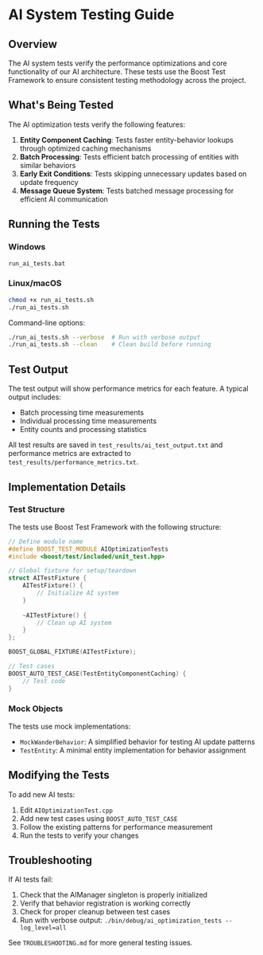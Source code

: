 # AI System Testing Guide

## Overview

The AI system tests verify the performance optimizations and core functionality of our AI architecture. These tests use the Boost Test Framework to ensure consistent testing methodology across the project.

## What's Being Tested

The AI optimization tests verify the following features:

1. **Entity Component Caching**: Tests faster entity-behavior lookups through optimized caching mechanisms
2. **Batch Processing**: Tests efficient batch processing of entities with similar behaviors
3. **Early Exit Conditions**: Tests skipping unnecessary updates based on update frequency
4. **Message Queue System**: Tests batched message processing for efficient AI communication

## Running the Tests

### Windows

```
run_ai_tests.bat
```

### Linux/macOS

```bash
chmod +x run_ai_tests.sh
./run_ai_tests.sh
```

Command-line options:
```bash
./run_ai_tests.sh --verbose  # Run with verbose output
./run_ai_tests.sh --clean    # Clean build before running
```

## Test Output

The test output will show performance metrics for each feature. A typical output includes:
- Batch processing time measurements
- Individual processing time measurements
- Entity counts and processing statistics

All test results are saved in `test_results/ai_test_output.txt` and performance metrics are extracted to `test_results/performance_metrics.txt`.

## Implementation Details

### Test Structure

The tests use Boost Test Framework with the following structure:

```cpp
// Define module name
#define BOOST_TEST_MODULE AIOptimizationTests
#include <boost/test/included/unit_test.hpp>

// Global fixture for setup/teardown
struct AITestFixture {
    AITestFixture() {
        // Initialize AI system
    }
    
    ~AITestFixture() {
        // Clean up AI system
    }
};

BOOST_GLOBAL_FIXTURE(AITestFixture);

// Test cases
BOOST_AUTO_TEST_CASE(TestEntityComponentCaching) {
    // Test code
}
```

### Mock Objects

The tests use mock implementations:
- `MockWanderBehavior`: A simplified behavior for testing AI update patterns
- `TestEntity`: A minimal entity implementation for behavior assignment

## Modifying the Tests

To add new AI tests:

1. Edit `AIOptimizationTest.cpp`
2. Add new test cases using `BOOST_AUTO_TEST_CASE`
3. Follow the existing patterns for performance measurement
4. Run the tests to verify your changes

## Troubleshooting

If AI tests fail:

1. Check that the AIManager singleton is properly initialized
2. Verify that behavior registration is working correctly
3. Check for proper cleanup between test cases
4. Run with verbose output: `./bin/debug/ai_optimization_tests --log_level=all`

See `TROUBLESHOOTING.md` for more general testing issues.